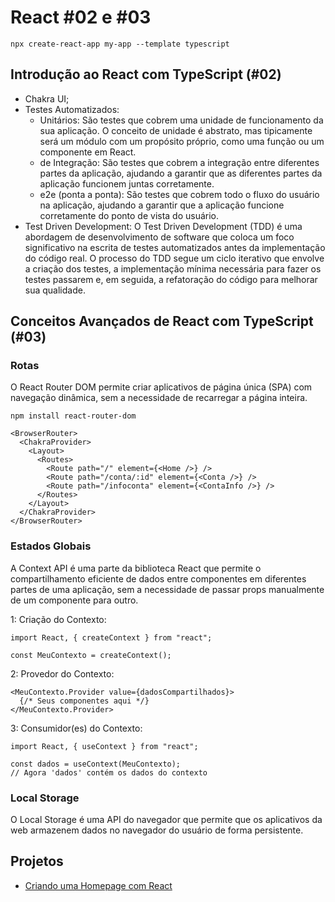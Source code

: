# React \#02 e \#03

`npx create-react-app my-app --template typescript`

## Introdução ao React com TypeScript (#02)

- Chakra UI;
- Testes Automatizados:
  - Unitários: São testes que cobrem uma unidade de funcionamento da sua aplicação. O conceito de unidade é abstrato, mas tipicamente será um módulo com um propósito próprio, como uma função ou um componente em React.
  - de Integração: São testes que cobrem a integração entre diferentes partes da aplicação, ajudando a garantir que as diferentes partes da aplicação funcionem juntas corretamente.
  - e2e (ponta a ponta): São testes que cobrem todo o fluxo do usuário na aplicação, ajudando a garantir que a aplicação funcione corretamente do ponto de vista do usuário.
- Test Driven Development: O Test Driven Development (TDD) é uma abordagem de desenvolvimento de software que coloca um foco significativo na escrita de testes automatizados antes da implementação do código real. O processo do TDD segue um ciclo iterativo que envolve a criação dos testes, a implementação mínima necessária para fazer os testes passarem e, em seguida, a refatoração do código para melhorar sua qualidade.

## Conceitos Avançados de React com TypeScript (#03)

### Rotas

O React Router DOM permite criar aplicativos de página única (SPA) com navegação dinâmica, sem a necessidade de recarregar a página inteira.

`npm install react-router-dom`

```tsx
<BrowserRouter>
  <ChakraProvider>
    <Layout>
      <Routes>
        <Route path="/" element={<Home />} />
        <Route path="/conta/:id" element={<Conta />} />
        <Route path="/infoconta" element={<ContaInfo />} />
      </Routes>
    </Layout>
  </ChakraProvider>
</BrowserRouter>
```

### Estados Globais

A Context API é uma parte da biblioteca React que permite o compartilhamento eficiente de dados entre componentes em diferentes partes de uma aplicação, sem a necessidade de passar props manualmente de um componente para outro.

1: Criação do Contexto:

```tsx
import React, { createContext } from "react";

const MeuContexto = createContext();
```

2: Provedor do Contexto:

```tsx
<MeuContexto.Provider value={dadosCompartilhados}>
  {/* Seus componentes aqui */}
</MeuContexto.Provider>
```

3: Consumidor(es) do Contexto:

```tsx
import React, { useContext } from "react";

const dados = useContext(MeuContexto);
// Agora 'dados' contém os dados do contexto
```

### Local Storage

O Local Storage é uma API do navegador que permite que os aplicativos da web armazenem dados no navegador do usuário de forma persistente.

## Projetos

- [Criando uma Homepage com React](https://github.com/Err0rGCeni/DIOProject_ReactTSHome)
